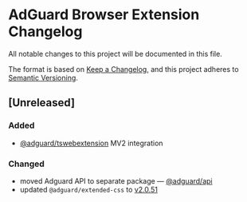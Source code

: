 # AdGuard Browser Extension Changelog

All notable changes to this project will be documented in this file.

The format is based on [Keep a Changelog](https://keepachangelog.com/en/1.0.0/),
and this project adheres to [Semantic Versioning](https://semver.org/spec/v2.0.0.html).


## [Unreleased]

### Added
- [@adguard/tswebextension](https://github.com/AdguardTeam/tsurlfilter/blob/master/packages/tswebextension/README.md) MV2 integration

### Changed
- moved Adguard API to separate package — [@adguard/api](https://www.npmjs.com/package/@adguard/api)
- updated `@adguard/extended-css` to [v2.0.51](https://github.com/AdguardTeam/ExtendedCss/blob/master/CHANGELOG.md#v2051)
